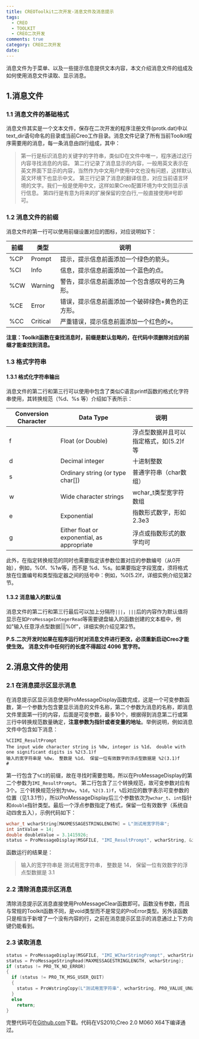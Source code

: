 ```yaml
---
title: CREOToolkit二次开发-消息文件及消息提示
tags:
  - CREO
  - TOOLKIT
  - CREO二次开发
comments: true
category: CREO二次开发
date:
---
```


消息文件为于菜单、以及一些提示信息提供文本内容，本文介绍消息文件的组成及如何使用消息文件读取、显示消息。

## 1.消息文件

### 1.1 消息文件的基础格式

消息文件其实是一个文本文件，保存在二次开发的程序注册文件(protk.dat)中以text_dir语句命名的目录或当前Creo工作目录。消息文件记录了所有当前Toolkit程序需要用的消息，每一条消息由四行组成，其中：

> 第一行是标识消息的关键字的字符串，类似ID在文件中唯一，程序通过这行内容寻找消息的内容。
> 第二行记录了消息显示的内容，一般用英文表示在英文界面下显示的内容，当然作为中文用户使用中文也没有问题，这样默认英文环境下也显示中文。
> 第三行记录了消息的翻译信息，对应当前语言环境的文字。我们一般是使用中文，这样如果Creo配置环境为中文则显示该行信息。
>	第四行是有意为将来的扩展保留的空白行,一般直接使用#号即可。

### 1.2 消息文件的前缀

消息文件的第一行可以使用前缀设置对应的图标，对应说明如下：

| 前缀 | 类型     | 说明                                              |
| ---- | -------- | ------------------------------------------------- |
| %CP  | Prompt   | 提示，提示信息前面添加一个绿色的箭头。            |
| %CI  | Info     | 信息，提示信息前面添加一个蓝色的点。              |
| %CW  | Warning  | 警告，提示信息前面添加一个包含感叹号的三角形。    |
| %CE  | Error    | 错误，提示信息前面添加一个破碎绿色+黄色的正方形。 |
| %CC  | Critical | 严重错误，提示信息前面添加一个红色的×。           |

**注意：Toolkit函数在查找消息时，前缀是默认忽略的，在代码中须删除对应的前缀才能查找到消息。**


### 1.3 格式字符串

#### 1.3.1 格式化字符串输出

消息文件的第二行和第三行可以使用中包含了类似C语言printf函数的格式化字符串使用，其转换规范（%d、%s 等）介绍如下表所示：

| Conversion Character | Data Type                                   | 说明                                   |
| -------------------- | ------------------------------------------- | -------------------------------------- |
| f                    | Float (or Double)                           | 浮点型数据并且可以指定格式，如(5.2)f等 |
| d                    | Decimal integer                             | 十进制整数                             |
| s                    | Ordinary string (or type char[])            | 普通字符串（char数组）                |
| w                    | Wide character strings                      | wchar_t类型宽字符数组                |
| e                    | Exponential                                 | 指数形式数字，形如2.3e3                |
| g                    | Either float or exponential, as appropriate | 浮点或指数形式的数字均可               |

此外，在指定转换规范的同时也需要指定该参数位置对应的参数编号（从0开始），例如，%0f、%1w等，而不是 %d、%s。如果要指定字段宽度，须将格式放在位置编号和类型指定器之间的括号中：例如，%0(5.2)f，详细实例介绍见第2节。

#### 1.3.2 消息输入的默认值

消息文件的第二行和第三行最后可以加上分隔符`|||`，`|||`后的内容作为默认值将显示在如`ProMessageIntegerRead`等需要键盘输入的函数创建的文本框中，例如"输入任意浮点型数据|||%0f"，详细实例介绍见第2节。

**P.S.二次开发时如果在程序运行时对消息文件进行更改，必须重新启动Creo才能使生效。** 
**消息文件中任何行的长度不得超过 4096 宽字符。**

## 2.消息文件的使用

### 2.1 在消息提示区显示消息

在消息提示区显示消息使用ProMessageDisplay函数完成，这是一个可变参数函数，第一个参数为包含要显示消息的文件名称，第二个参数为消息的名称，即消息文件里面第一行的内容，后面是可变参数，最多10个，根据得到消息第二行或第三行中转换规范数量确定，**注意参数为指针或者变量的地址**。举例说明，例如消息文件中包含如下消息：

```
%CIIMI_ResultPrompt
The input wide character string is %0w, integer is %1d， double with one significant digits is %2(3.1)f
输入的宽字符串是 %0w， 整数是 %1d， 保留一位有效数字的浮点型数据是 %2(3.1)f
#
```

第一行包含了`%CI`的前缀，故在寻找时需要忽略，所以在ProMessageDisplay的第二个参数为`IMI_ResultPrompt`。
第二行包含了三个转换规范，故可变参数对应有3个。三个转换规范分别为`%0w`，`%1d`，`%2(3.1)f`，`%`后对应的数字表示可变参数的位置（见1.3.1节），所以ProMessageDisplay后三个参数依次为`wchar_t`、`int`指针和`double`指针类型。最后一个浮点参数指定了格式，保留一位有效数字（系统自动四舍五入），示例代码如下：

```cpp
wchar_t wcharString[MAXMESSAGESTRINGLENGTH] = L"测试用宽字符串";
int intValue = 14;
double doubleValue = 3.1415926;
status = ProMessageDisplay(MSGFILE, "IMI_ResultPrompt", wcharString, &intValue, &doubleValue);
```

函数运行的结果是：

> 输入的宽字符串是 测试用宽字符串， 整数是 14， 保留一位有效数字的浮点型数据是 3.1

### 2.2 清除消息提示区消息

清除消息提示区消息直接使用ProMessageClear函数即可。函数没有参数，而且与常规的Toolkit函数不同，是void类型而不是常见的ProError类型。另外该函数只是相当于新增了一个没有内容的行，之前在消息提示区显示的消息通过上下方向键仍能看到。

### 2.3 读取消息

```cpp
status = ProMessageDisplay(MSGFILE, "IMI_WCharStringPrompt", wcharString);
status = ProMessageStringRead(MAXMESSAGESTRINGLENGTH, wcharString);
if (status != PRO_TK_NO_ERROR)
{
  if (status != PRO_TK_MSG_USER_QUIT)
  {
    status = ProWstringCopy(L"测试用宽字符串", wcharString, PRO_VALUE_UNUSED);
  }
  else
    return;
}
```

完整代码可在<a href="https://github.com/slacker-HD/creo_toolkit" target="_blank">Github.com</a>下载。代码在VS2010,Creo 2.0 M060 X64下编译通过。
